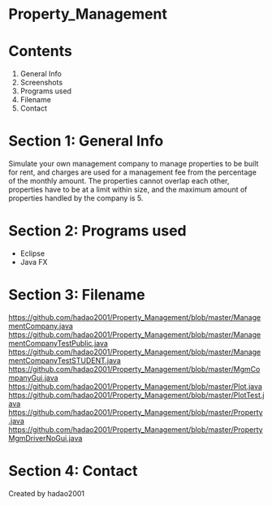 # Property_Management

# Contents
1. General Info
2. Screenshots
3. Programs used
4. Filename
5. Contact

# Section 1: General Info
Simulate your own management company to manage properties to be built for rent, and charges are used for a management fee from the percentage of the monthly amount. The properties cannot overlap each other, properties have to be at a limit within size, and the maximum amount of properties handled by the company is 5.


# Section 2: Programs used
- Eclipse
- Java FX

# Section 3: Filename
https://github.com/hadao2001/Property_Management/blob/master/ManagementCompany.java
https://github.com/hadao2001/Property_Management/blob/master/ManagementCompanyTestPublic.java
https://github.com/hadao2001/Property_Management/blob/master/ManagementCompanyTestSTUDENT.java
https://github.com/hadao2001/Property_Management/blob/master/MgmCompanyGui.java
https://github.com/hadao2001/Property_Management/blob/master/Plot.java
https://github.com/hadao2001/Property_Management/blob/master/PlotTest.java
https://github.com/hadao2001/Property_Management/blob/master/Property.java
https://github.com/hadao2001/Property_Management/blob/master/PropertyMgmDriverNoGui.java

# Section 4: Contact
Created by hadao2001
